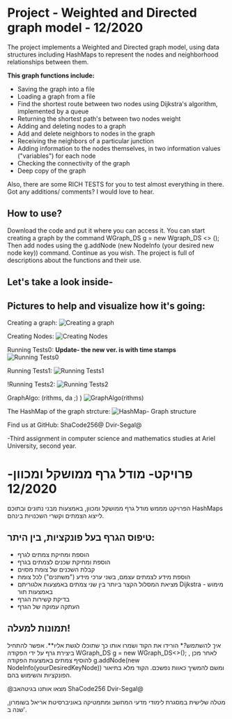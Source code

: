 # Project - Weighted and Directed graph model - 12/2020 

The project implements a Weighted and Directed graph model, using data structures including HashMaps to represent the nodes and neighborhood relationships between them.

**This graph functions include:**

* Saving the graph into a file
* Loading a graph from a file
* Find the shortest route between two nodes using Dijkstra's algorithm, implemented by a queue
* Returning the shortest path's between two nodes weight
* Adding and deleting nodes to a graph
* Add and delete neighbors to nodes in the graph
* Receiving the neighbors of a particular junction
* Adding information to the nodes themselves, in two information values ("variables") for each node
* Checking the connectivity of the graph
* Deep copy of the graph

Also, there are some RICH TESTS for you to test almost everything in there.
Got any additions/ comments? I would love to hear. 

## **How to use?**
Download the code and put it where you can access it. You can start creating a graph by the command WGraph_DS g = new Wgraph_DS <> (); Then add nodes using the g.addNode (new NodeInfo (your desired new node key)) command.
Continue as you wish. The project is full of descriptions about the functions and their use.

## Let's take a look inside-
## Pictures to help and visualize how it's going:

Creating a graph:
![Creating a graph](https://github.com/shaCode256/ex1/blob/main/readMePictures/create%20a%20graph.png)

Creating Nodes:
![Creating Nodes](https://github.com/shaCode256/ex1/blob/main/readMePictures/createNodes.png)

Running Tests0: **Update- the new ver. is with time stamps**
![Running Tests0](https://github.com/shaCode256/ex1/blob/main/readMePictures/testing%20with%20time.png)

Running Tests1:
![Running Tests1](https://github.com/shaCode256/ex1/blob/main/readMePictures/runTheTests.png)

!Running Tests2:
![Running Tests2](https://github.com/shaCode256/ex1/blob/main/readMePictures/RunTheTests2.png)

GraphAlgo: (rithms, da ;) )
![GraphAlgo(rithms)](https://github.com/shaCode256/ex1/blob/main/readMePictures/Graph_Algo.png)

The HashMap of the graph strcture:
![HashMap- Graph structure](https://github.com/shaCode256/ex1/blob/main/readMePictures/HashMap%20graph%20structure.png)


Find us at GitHub: ShaCode256@ Dvir-Segal@

-Third assignment in computer science and mathematics studies at Ariel University, second year.



 # פרויקט- מודל גרף ממושקל ומכוון- 12/2020

הפרויקט מממש מודל גרף ממושקל ומכוון, באמצעות מבני נתונים ובתוכם HashMaps לייצוג הצמתים וקשרי השכנויות בינהם.
## טיפוס הגרף בעל פונקציות, בין היתר: 

* הוספת ומחיקת צמתים לגרף
* הוספת ומחיקת שכנים לצמתים בגרף
* קבלת השכנים של צומת מסוים
* הוספת מידע לצמתים עצמם, בשני ערכי מידע ("משתנים") לכל צומת
* מציאת המסלול הקצר ביותר בין שני צמתים באמצעות אלגוריתם Dijkstra - מימוש באמצעות תור 
* בדיקת קשירות הגרף
* העתקה עמוקה של הגרף

## תמונות למעלה!

*איך להשתמש?**  הורידו את הקוד ושמרו אותו כך שתוכלו לגשת אליו**. 
אפשר להתחיל ביצירת גרף על ידי הפקודה  WGraph_DS g = new WGraph_DS<>(); , 
לאחר מכן להוסיף צמתים באמצעות הפקודה g.addNode(new NodeInfo(yourDesiredKeyNode))
ומשם להמשיך כאוות נפשכם.
הקוד מלא בתיאור הפונקציות והשימוש בהם.

@מצאו אותנו בגיטהאב ShaCode256 Dvir-Segal@

מטלה שלישית במסגרת לימודי מדעי המחשב ומתמטיקה באוניברסיטת אריאל בשומרון, שנה ב'.



